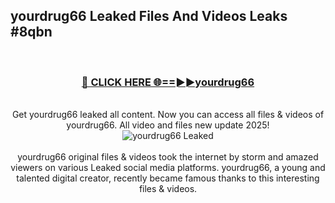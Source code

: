## yourdrug66 Leaked Files And Videos Leaks #8qbn
<br>
<div align="center">
<h3><a href="https://watchclip.my.id/yourdrug66" rel="nofollow">🔴 CLICK HERE 🌐==►►yourdrug66</a></h3>
<br>
Get yourdrug66 leaked all content. Now you can access all files & videos of yourdrug66. All video and files new update 2025!
<br>
<a href="https://watchclip.my.id/yourdrug66" rel="nofollow" data-target="animated-image.originalLink"><img src="https://i.ibb.co.com/WyWwxjT/player-gif2.gif" alt="yourdrug66 Leaked" style="max-width: 100%; display: inline-block;" data-target="animated-image.originalImage"></a>
<br><br>
yourdrug66 original files & videos took the internet by storm and amazed viewers on various Leaked social media platforms. yourdrug66, a young and talented digital creator, recently became famous thanks to this interesting files & videos.
</div>
<br>